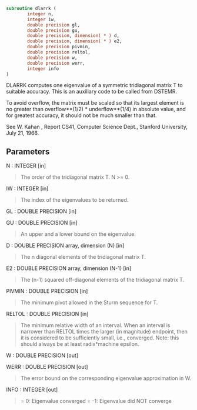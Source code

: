 ```fortran
subroutine dlarrk (
        integer n,
        integer iw,
        double precision gl,
        double precision gu,
        double precision, dimension( * ) d,
        double precision, dimension( * ) e2,
        double precision pivmin,
        double precision reltol,
        double precision w,
        double precision werr,
        integer info
)
```

DLARRK computes one eigenvalue of a symmetric tridiagonal
matrix T to suitable accuracy. This is an auxiliary code to be
called from DSTEMR.

To avoid overflow, the matrix must be scaled so that its
largest element is no greater than overflow\*\*(1/2) \* underflow\*\*(1/4) in absolute value, and for greatest
accuracy, it should not be much smaller than that.

See W. Kahan , Report CS41, Computer Science Dept., Stanford
University, July 21, 1966.

## Parameters
N : INTEGER [in]
> The order of the tridiagonal matrix T.  N >= 0.

IW : INTEGER [in]
> The index of the eigenvalues to be returned.

GL : DOUBLE PRECISION [in]

GU : DOUBLE PRECISION [in]
> An upper and a lower bound on the eigenvalue.

D : DOUBLE PRECISION array, dimension (N) [in]
> The n diagonal elements of the tridiagonal matrix T.

E2 : DOUBLE PRECISION array, dimension (N-1) [in]
> The (n-1) squared off-diagonal elements of the tridiagonal matrix T.

PIVMIN : DOUBLE PRECISION [in]
> The minimum pivot allowed in the Sturm sequence for T.

RELTOL : DOUBLE PRECISION [in]
> The minimum relative width of an interval.  When an interval
> is narrower than RELTOL times the larger (in
> magnitude) endpoint, then it is considered to be
> sufficiently small, i.e., converged.  Note: this should
> always be at least radix\*machine epsilon.

W : DOUBLE PRECISION [out]

WERR : DOUBLE PRECISION [out]
> The error bound on the corresponding eigenvalue approximation
> in W.

INFO : INTEGER [out]
> = 0:       Eigenvalue converged
> = -1:      Eigenvalue did NOT converge
